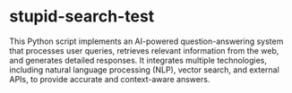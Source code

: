 # stupid-search-test
This Python script implements an AI-powered question-answering system that processes user queries, retrieves relevant information from the web, and generates detailed responses. It integrates multiple technologies, including natural language processing (NLP), vector search, and external APIs, to provide accurate and context-aware answers.
